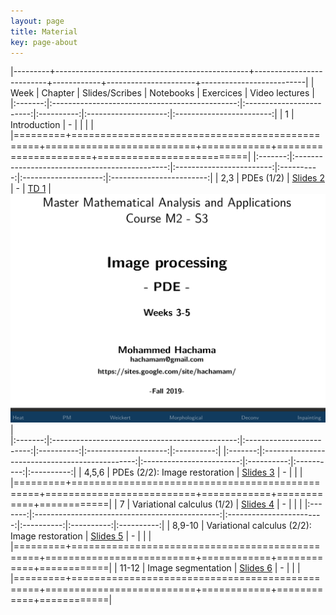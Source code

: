 ```yaml
---
layout: page
title: Material
key: page-about
---
```

 

|---------+------------------------------------------------+--------------------------+------------+----------------------+--------------------------|
| Week    |          Chapter                               | Slides/Scribes           | Notebooks  |  Exercices           |    Video lectures        |
|:-------:|:----------------------------------------------:|:------------------------:|:----------:|:--------------------:|:------------------------:|
|   1     | Introduction                                   |             -            |            |                      |                          |
|=========+================================================+==========================+============+======================+==========================|
|:-------:|:----------------------------------------------:|:------------------------:|:----------:|:--------------------:|:------------------------:|
|  2,3    | PDEs (1/2)                                     | [Slides 2](slides#)      |      -     |  [TD 1](td/TD1.pdf)  |   [![Lecture 1](lect/lect1.png)](https://youtu.be/Q0opYn8UYBk) |      
|:-------:|:----------------------------------------------:|:------------------------:|:----------:|:--------------------:|:----------:|
|:-------:|:----------------------------------------------:|:------------------------:|:----------:|:----------:|:----------:|
|  4,5,6  | PDEs (2/2): Image restoration                  | [Slides 3](slides#)      |      -     |            |            |
|=========+================================================+==========================+============+============+============|
|   7     | Variational calculus (1/2)                     | [Slides 4](slides#)      |      -     |            |            |
|:-------:|:----------------------------------------------:|:------------------------:|:----------:|:----------:|:----------:|
|  8,9-10 | Variational calculus (2/2): Image restoration  | [Slides 5](slides#)      |      -     |            |            |
|=========+================================================+==========================+============+============+============|
| 11-12   | Image segmentation                             | [Slides 6](slides#)      |      -     |            |            |
|=========+================================================+==========================+============+============+============|

<!-- 

|---------+------------------------------------------------+--------------------------+------------+------------|
| Week    |          Chapter                               | Slides/Scribes           | Notebooks  |  Exercices |
|:-------:|:----------------------------------------------:|:------------------------:|:----------:|:----------:|
|   1     | Introduction                                   | [Slides 1](slides#intro) |      -     | [TD 1](td/TD1.pdf)|
|=========+================================================+==========================+============+============|
|:-------:|:----------------------------------------------:|:------------------------:|:----------:|:----------:|
|  2-3    | Mathematical tools                             | [Slides 2](slides#)      |      -     | [TD 2](td/TD2.pdf)|
|:-------:|:----------------------------------------------:|:------------------------:|:----------:|:----------:|
|  4-5    | PDEs (1/2)                                     | [Slides 3](slides#)      |      -     |            |
|:-------:|:----------------------------------------------:|:------------------------:|:----------:|:----------:|
|  6-7    | PDEs (2/2): Image restoration                  | [Slides 4](slides#)      |      -     |            |
|=========+================================================+==========================+============+============|
|   8     | Variational calculus (1/2)                     | [Slides 5](slides#)      |      -     |            |
|:-------:|:----------------------------------------------:|:------------------------:|:----------:|:----------:|
|  9-10   | Variational calculus (2/2): Image restoration  | [Slides 6](slides#)      |      -     |            |
|=========+================================================+==========================+============+============|
| 11-12   | Image segmentation                             | [Slides 8](slides#)      |      -     |            |
|=========+================================================+==========================+============+============| -->
